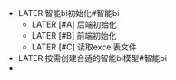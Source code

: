 - LATER 智能bi初始化#智能bi
	- LATER [#A] 后端初始化
	- LATER [#B] 前端初始化
	- LATER [#C] 读取excel表文件
- LATER 按需创建合适的智能bi模型#智能bi
-
